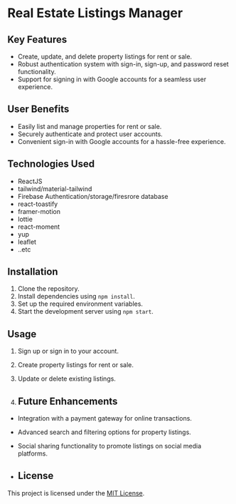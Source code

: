    # Real Estate Listings Manager
   
   ## Key Features
   - Create, update, and delete property listings for rent or sale.
   - Robust authentication system with sign-in, sign-up, and password reset functionality.
   - Support for signing in with Google accounts for a seamless user experience.
     
   ## User Benefits
   - Easily list and manage properties for rent or sale.
   - Securely authenticate and protect user accounts.
   - Convenient sign-in with Google accounts for a hassle-free experience.

   ## Technologies Used
   - ReactJS
   - tailwind/material-tailwind
   - Firebase Authentication/storage/firesrore database
   - react-toastify
   - framer-motion
   - lottie
   - react-moment
   - yup
   - leaflet
   - ..etc

   ## Installation
   1. Clone the repository.
   2. Install dependencies using `npm install`.
   3. Set up the required environment variables.
   4. Start the development server using `npm start`.

   ## Usage
   1. Sign up or sign in to your account.
   2. Create property listings for rent or sale.
   3. Update or delete existing listings.

   4. ## Future Enhancements
   - Integration with a payment gateway for online transactions.
   - Advanced search and filtering options for property listings.
   - Social sharing functionality to promote listings on social media platforms.

   -  ## License
   This project is licensed under the [MIT License](https://opensource.org/licenses/MIT).
